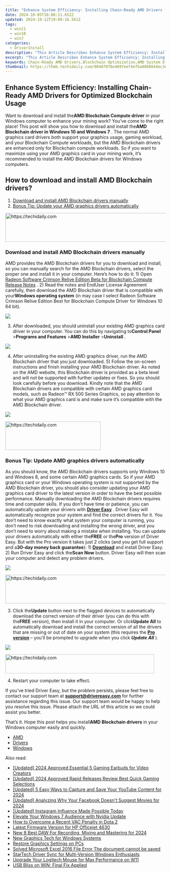 ```yaml
---
title: "Enhance System Efficiency: Installing Chain-Ready AMD Drivers for Optimized Blockchain Usage"
date: 2024-10-05T16:08:11.652Z
updated: 2024-10-12T19:09:16.561Z
tags:
  - win11
  - win10
  - win7
categories:
  - DriverInstall
description: "This Article Describes Enhance System Efficiency: Installing Chain-Ready AMD Drivers for Optimized Blockchain Usage"
excerpt: "This Article Describes Enhance System Efficiency: Installing Chain-Ready AMD Drivers for Optimized Blockchain Usage"
keywords: Chain-Ready AMD Drivers,Blockchain Optimization,AMD System Efficiency,Efficient Drivers Installation,High-Performance Blockchain Hardware,Optimized Computing Solutions,Cryptocurrency Hardware Drivers
thumbnail: https://thmb.techidaily.com/80487076e4697eef4efba80b6644ec3d63e792257dbd68c462e7ed6957f7f6c0.jpg
---
```


## Enhance System Efficiency: Installing Chain-Ready AMD Drivers for Optimized Blockchain Usage

 Want to download and install the**AMD Blockchain Compute driver** in your Windows computer to enhance your mining work? You’ve come to the right place! This post will show you how to download and install the**AMD Blockchain driver in Windows 10 and Windows 7** .  The normal AMD graphics card drivers both support your graphics usage, gaming workload, and your Blockchain Compute workloads, but the AMD Blockchain drivers are enhanced only for Blockchain compute workloads. So if you want to maximize using your AMD graphics card in your mining work, it’s recommended to install the AMD Blockchain drivers for Windows computers.

## How to download and install AMD Blockchain drivers?

1. [Download and install AMD Blockchain drivers manually](#Fix1)
2. [Bonus Tip: Update your AMD graphics drivers automatically](#Fix2)

<!-- affiliate ads begin -->
<a href="https://unicoeye.pxf.io/c/5597632/2134243/18498" target="_top" id="2134243">
  <img src="//a.impactradius-go.com/display-ad/18498-2134243" border="0" alt="https://techidaily.com" width="728" height="90"/>
</a>
<img height="0" width="0" src="https://unicoeye.pxf.io/i/5597632/2134243/18498" style="position:absolute;visibility:hidden;" border="0" />
<!-- affiliate ads end -->

### Download and install AMD Blockchain drivers manually

 AMD provides the AMD Blockchain drivers for you to download and install, so you can manually search for the AMD Blockchain drivers, select the proper one and install it in your computer. Here’s how to do it:  1) Open [Radeon Software Crimson Relive Edition Beta for Blockchain Compute Release Notes](https://support.amd.com/en-us/kb-articles/Pages/Radeon-Software-Crimson-ReLive-Edition-Beta-for-Blockchain-Compute-Release-Notes.aspx) .  2) Read the notes and EndUser License Agreement carefully, then download the AMD Blockchain driver that is compatible with your**Windows operating system** (in may case I select Radeon Software Crimson Relive Edition Best for Blockchain Compute Driver for Windows 10 64 bit).

![](https://images.drivereasy.com/wp-content/uploads/2018/07/img_5b57e86dc64d6.jpg)

 3) After downloaded, you should uninstall your existing AMD graphics card driver in your computer. You can do this by navigating to**Control Panel** \>**Programs and Features** \>**AMD Installer** \>**Uninstall** .

![](https://images.drivereasy.com/wp-content/uploads/2018/07/img_5b57e90f4ea53.jpg)

 4) After uninstalling the existing AMD graphics driver, run the AMD Blockchain driver that you just downloaded.  5) Follow the on-screen instructions and finish installing your AMD Blockchain driver.  As noted on the AMD website, this Blockchain driver is provided as a beta level and will not be supported with further updates or fixes. So you should look carefully before you download.  Kindly note that the AMD Blockchain drivers are compatible with certain AMD graphics card models, such as  Radeon™ RX 500 Series Graphics, so pay attention to what your AMD graphics card is and make sure it’s compatible with the AMD Blockchain driver.

![](https://images.drivereasy.com/wp-content/uploads/2018/07/img_5b57e9625e990.jpg)

<!-- affiliate ads begin -->
<a href="https://aligracehair.sjv.io/c/5597632/1948876/19272" target="_top" id="1948876">
  <img src="//a.impactradius-go.com/display-ad/19272-1948876" border="0" alt="https://techidaily.com" width="300" height="90"/>
</a>
<img height="0" width="0" src="https://aligracehair.sjv.io/i/5597632/1948876/19272" style="position:absolute;visibility:hidden;" border="0" />
<!-- affiliate ads end -->

###  Bonus Tip: Update AMD graphics drivers automatically

 As you should know, the AMD Blockchain drivers supports only Windows 10 and Windows 8, and some certain AMD graphics cards. So if your AMD graphics card or your Windows operating system is not supported by the AMD Blockchain driver, you should also consider updating your AMD graphics card driver to the latest version in order to have the best possible performance.  Manually downloading the AMD Blockchain drivers requires time and computer skills. If you don’t have time or patience, you can automatically update your drivers with **[Driver Easy](https://tools.techidaily.com/drivereasy/download/)**  .  Driver Easy will automatically recognize your system and find the correct drivers for it. You don’t need to know exactly what system your computer is running, you don’t need to risk downloading and installing the wrong driver, and you don’t need to worry about making a mistake when installing.  You can update your drivers automatically with either the**FREE** or the**Pro** version of Driver Easy. But with the Pro version it takes just 2 clicks (and you get full support and a**30-day money back guarantee**):  1) **[Download](https://tools.techidaily.com/drivereasy/download/)**  and install Driver Easy.  2) Run Driver Easy and click the**Scan Now** button. Driver Easy will then scan your computer and detect any problem drivers.

![](https://images.drivereasy.com/wp-content/uploads/2018/07/img_5b57edf4f099b.jpg)

<!-- affiliate ads begin -->
<a href="https://appsumo.8odi.net/c/5597632/2151868/7443" target="_top" id="2151868">
  <img src="//a.impactradius-go.com/display-ad/7443-2151868" border="0" alt="https://techidaily.com" width="600" height="90"/>
</a>
<img height="0" width="0" src="https://appsumo.8odi.net/i/5597632/2151868/7443" style="position:absolute;visibility:hidden;" border="0" />
<!-- affiliate ads end -->

 3) Click the**Update** button next to the flagged devices to automatically download the correct version of their driver (you can do this with the**FREE** version), then install it in your computer.  Or click**Update All** to automatically download and install the correct version of all the drivers that are missing or out of date on your system (this requires the **[Pro version](https://tools.techidaily.com/drivereasy/download/)**  – you’ll be prompted to upgrade when you click **_Update All_** ).

![](https://images.drivereasy.com/wp-content/uploads/2018/07/img_5b57eeb9579fb.jpg)

<!-- affiliate ads begin -->
<a href="https://bluettius.sjv.io/c/5597632/2139122/17108" target="_top" id="2139122">
  <img src="//a.impactradius-go.com/display-ad/17108-2139122" border="0" alt="https://techidaily.com" width="468" height="60"/>
</a>
<img height="0" width="0" src="https://bluettius.sjv.io/i/5597632/2139122/17108" style="position:absolute;visibility:hidden;" border="0" />
<!-- affiliate ads end -->

4) Restart your computer to take effect.

 If you’ve tried Driver Easy, but the problem persists, please feel free to contact our support team at [**support@drivereasy.com**](mailto:support@drivereasy.com) for further assistance regarding this issue. Our support team would be happy to help you resolve this issue. Please attach the URL of this article so we could assist you better.

  That’s it. Hope this post helps you install**AMD Blockchain drivers** in your Windows computer easily and quickly.

* [AMD](https://tools.techidaily.com/drivereasy/download/)
* [Drivers](https://tools.techidaily.com/drivereasy/download/)
* [Windows](https://tools.techidaily.com/drivereasy/download/)

<ins class="adsbygoogle"
     style="display:block"
     data-ad-format="autorelaxed"
     data-ad-client="ca-pub-7571918770474297"
     data-ad-slot="1223367746"></ins>

<ins class="adsbygoogle"
     style="display:block"
     data-ad-client="ca-pub-7571918770474297"
     data-ad-slot="8358498916"
     data-ad-format="auto"
     data-full-width-responsive="true"></ins>

<span class="atpl-alsoreadstyle">Also read:</span>
<div><ul>
<li><a href="https://youtube-sure.techidaily.com/ed-2024-approved-essential-5-gaming-earbuds-for-video-creators/"><u>[Updated] 2024 Approved Essential 5 Gaming Earbuds for Video Creators</u></a></li>
<li><a href="https://vp-tips.techidaily.com/updated-2024-approved-rapid-releases-review-best-quick-gaming-selections/"><u>[Updated] 2024 Approved Rapid Releases Review Best Quick Gaming Selections</u></a></li>
<li><a href="https://screen-activity-recording.techidaily.com/updated-5-easy-ways-to-capture-and-save-your-youtube-content-for-2024/"><u>[Updated] 5 Easy Ways to Capture and Save Your YouTube Content for 2024</u></a></li>
<li><a href="https://facebook-clips.techidaily.com/updated-analyzing-why-your-facebook-doesnt-suggest-movies-for-2024/"><u>[Updated] Analyzing Why Your Facebook Doesn't Suggest Movies for 2024</u></a></li>
<li><a href="https://instagram-videos.techidaily.com/updated-instagram-influence-made-possible-today/"><u>[Updated] Instagram Influence Made Possible Today</u></a></li>
<li><a href="https://driver-install.techidaily.com/elevate-your-windows-7-audience-with-nvidia-update/"><u>Elevate Your Windows 7 Audience with Nvidia Update</u></a></li>
<li><a href="https://win-able.techidaily.com/how-to-overcome-a-recent-vac-penalty-in-dota-2/"><u>How to Overcome a Recent VAC Penalty in Dota 2</u></a></li>
<li><a href="https://driver-install.techidaily.com/latest-firmware-version-for-hp-officejet-4630/"><u>Latest Firmware Version for HP Officejet 4630</u></a></li>
<li><a href="https://sound-tweaking.techidaily.com/new-8-best-daw-for-recording-mixing-and-mastering-for-2024/"><u>New 8 Best DAW For Recording, Mixing and Mastering for 2024</u></a></li>
<li><a href="https://driver-install.techidaily.com/new-graphics-tech-for-windows-systems/"><u>New Graphics Tech for Windows Systems</u></a></li>
<li><a href="https://driver-install.techidaily.com/restore-graphics-settings-on-pcs/"><u>Restore Graphics Settings on PCs</u></a></li>
<li><a href="https://techidaily.com/solved-microsoft-excel-2016-file-error-the-document-cannot-be-saved-by-stellar-guide/"><u>Solved Microsoft Excel 2016 File Error The document cannot be saved</u></a></li>
<li><a href="https://driver-install.techidaily.com/startech-driver-sync-for-multi-version-windows-enthusiasts/"><u>StarTech Driver Sync for Multi-Version Windows Enthusiasts</u></a></li>
<li><a href="https://driver-install.techidaily.com/upgrade-your-logitech-mouse-for-max-performance-on-w11/"><u>Upgrade Your Logitech Mouse for Max Performance on W11</u></a></li>
<li><a href="https://driver-install.techidaily.com/usb-bliss-on-win-final-fix-applied/"><u>USB Bliss on WIN: Final Fix Applied</u></a></li>
</ul></div>

